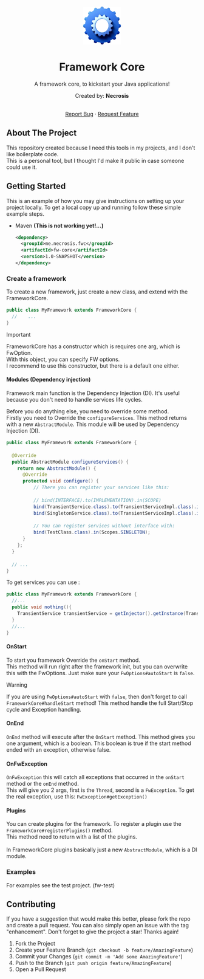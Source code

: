 <br />
<div align="center">
  <a href="https://github.com/othneildrew/Best-README-Template">
    <img src="media/fwcore_logo.png" alt="Logo" width="100" height="100">
  </a>

<h1 align="center">Framework Core</h1>

  <p align="center">
    A framework core, to kickstart your Java applications!
    <br />
    <p>Created by: <strong>Necrosis</strong></p>
    <br />
    <a href="https://github.com/othneildrew/Best-README-Template/issues">Report Bug</a>
    ·
    <a href="https://github.com/othneildrew/Best-README-Template/issues">Request Feature</a>
  </p>
</div>

<!-- ABOUT THE PROJECT -->
## About The Project

This repository created because I need this tools in my projects, 
and I don't like boilerplate code.
<br>
This is a personal tool, but I thought I'd make it public in case someone could use it.

<!-- Getting started -->
## Getting Started

This is an example of how you may give instructions on setting up your project locally. 
To get a local copy up and running follow these simple example steps.

* Maven <strong>(This is not working yet!...)</strong>
  ```xml
  <dependency>
    <groupId>me.necrosis.fwc</groupId>
    <artifactId>fw-core</artifactId>
    <version>1.0-SNAPSHOT</version>
  </dependency>
  ```

### Create a framework

To create a new framework, just create a new class, and extend with the 
FrameworkCore.

```java
public class MyFramework extends FrameworkCore {
  //    ...
}
```

> [!IMPORTANT]  
> FrameworkCore has a constructor which is requires one arg, which is FwOption.<br>
> With this object, you can specify FW options.<br>
> I recommend to use this constructor, but there is a default one either.

#### Modules (Dependency injection)

Framework main function is the Dependency Injection (DI).
It's useful because you don't need to handle services life cycles.

Before you do anything else, you need to override some method.<br>
Firstly you need to Override the `configureServices`. This method returns with a new `AbstractModule`.
This module will be used by Dependency Injection (DI).

```java
public class MyFramework extends FrameworkCore {

  @Override
  public AbstractModule configureServices() {
    return new AbstractModule() {
      @Override
      protected void configure() {
          // There you can register your services like this:
        
          // bind(INTERFACE).to(IMPLEMENTATION).in(SCOPE)
          bind(TransientService.class).to(TransientServiceImpl.class).in(Scopes.NO_SCOPE);
          bind(SingletonService.class).to(TransientServiceImpl.class).in(Scopes.SINGLETON);
          
          // You can register services without interface with:
          bind(TestClass.class).in(Scopes.SINGLETON);
      }
    };
  }
   
  // ...
}
```

To get services you can use :

```java
public class MyFramework extends FrameworkCore {
  //...
  public void nothing(){
    TransientService transientService = getInjector().getInstance(TransientService.class);
  }
  //...
}
```

#### OnStart

To start you framework Override the `onStart` method.
<br>
This method will run right after the framework init,
but you can overwrite this with the FwOptions.
Just make sure your `FwOptions#autoStart` is `false`.

> [!WARNING]  
> If you are using `FwOptions#autoStart` with `false`, then don't forget to call `FrameworkCore#handleStart` method!
> This method handle the full Start/Stop cycle and Exception handling.

#### OnEnd

`OnEnd` method will execute after the `OnStart` method.
This method gives you one argument, which is a boolean.
This boolean is true if the start method ended with an exception, otherwise false.

#### OnFwException

`OnFwException` this will catch all exceptions that occurred 
in the `onStart` method or the `onEnd` method.<br>
This will give you 2 args, first is the `Thread`, second is a `FwException`.
To get the real exception, use this: `FwException#getException()`

#### Plugins

You can create plugins for the framework.
To register a plugin use the `FrameworkCore#registerPlugins()` method.
<br>
This method need to return with a list of the plugins.
<br><br>
In FrameworkCore plugins basically just a new `AbstractModule`, which is a DI module.

### Examples

For examples see the test project. (fw-test)

## Contributing

If you have a suggestion that would make this better, please fork the repo and create a pull request. You can also simply open an issue with the tag "enhancement".
Don't forget to give the project a star! Thanks again!

1. Fork the Project
2. Create your Feature Branch (`git checkout -b feature/AmazingFeature`)
3. Commit your Changes (`git commit -m 'Add some AmazingFeature'`)
4. Push to the Branch (`git push origin feature/AmazingFeature`)
5. Open a Pull Request
